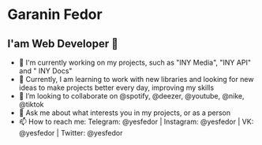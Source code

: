 # Garanin Fedor
## I'am Web Developer 👋
- 🔭 I'm currently working on my projects, such as "INY Media", "INY API" and " INY Docs"
- 🌱 Currently, I am learning to work with new libraries and looking for new ideas to make projects better every day, improving my skills
- 👯 I’m looking to collaborate on @spotify, @deezer, @youtube, @nike, @tiktok
- 💬 Ask me about what interests you in my projects, or as a person
- 📫 How to reach me: Telegram: @yesfedor | Instagram: @yesfedor | VK: @yesfedor | Twitter: @yesfedor
